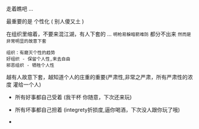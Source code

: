 
走着瞧吧 ...

最重要的是 个性化 ( 别人傻又土 )

在组织里缩着，不要来混江湖，有人下套的 ... `明枪易躲暗箭难防` 都分不出来 `然而是非常明显的故意下套`

```
组织：有磨灭个性的趋势
好组织 - 保留个人性,来去自由
邪恶组织 - 牺牲个人性
```

越有人故意下套，越知道个人的庄重的重要(严肃性,非常之严肃，所有严肃性的浓度 灌给一个人)
- 所有好事都自己受着 (我干杯 你随意，下次还来玩)
- 所有坏事都自己担着 (integrety折损度,逼你喝酒，下次没人跟你玩了哦)





-
